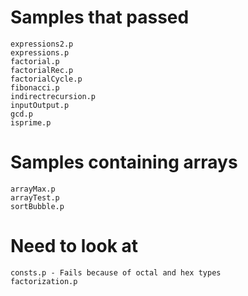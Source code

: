 # Samples that passed 
    expressions2.p
    expressions.p
    factorial.p
    factorialRec.p
    factorialCycle.p
    fibonacci.p
    indirectrecursion.p
    inputOutput.p
    gcd.p
    isprime.p

# Samples containing arrays
    arrayMax.p
    arrayTest.p
    sortBubble.p

# Need to look at
    consts.p - Fails because of octal and hex types
    factorization.p
    
